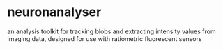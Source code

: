 # neuronanalyser
an analysis toolkit for tracking blobs and extracting intensity values from imaging data, designed for use with ratiometric fluorescent sensors

